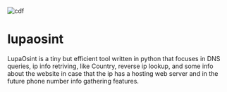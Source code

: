 ![cdf](https://user-images.githubusercontent.com/44644302/233476623-fcfa285e-ff6b-4a78-8386-8887a5245ac8.jpg)
# lupaosint
LupaOsint is a tiny but efficient tool written in python that focuses in DNS queries, ip info retriving, like Country, reverse ip lookup, and some info about the website in case that the ip has a hosting web server and in the future phone number info gathering features.
